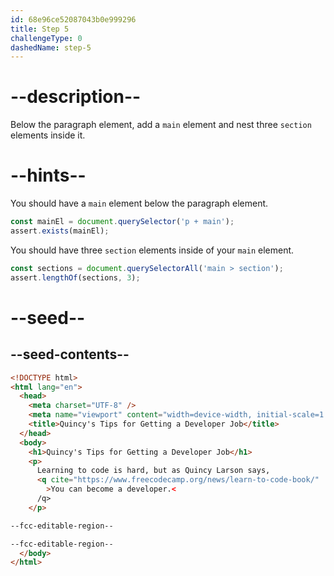 ```yaml
---
id: 68e96ce52087043b0e999296
title: Step 5
challengeType: 0
dashedName: step-5
---
```


# --description--

Below the paragraph element, add a `main` element and nest three `section` elements inside it.

# --hints--

You should have a `main` element below the paragraph element.

```js
const mainEl = document.querySelector('p + main');
assert.exists(mainEl);
```

You should have three `section` elements inside of your `main` element.

```js
const sections = document.querySelectorAll('main > section');
assert.lengthOf(sections, 3);
```

# --seed--

## --seed-contents--

```html
<!DOCTYPE html>
<html lang="en">
  <head>
    <meta charset="UTF-8" />
    <meta name="viewport" content="width=device-width, initial-scale=1.0" />
    <title>Quincy's Tips for Getting a Developer Job</title>
  </head>
  <body>
    <h1>Quincy's Tips for Getting a Developer Job</h1>
    <p>
      Learning to code is hard, but as Quincy Larson says,
      <q cite="https://www.freecodecamp.org/news/learn-to-code-book/"
        >You can become a developer.<
      /q>
    </p>

--fcc-editable-region--

--fcc-editable-region--
  </body>
</html>
```
